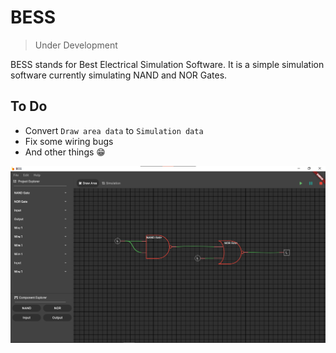 # BESS

> Under Development

BESS stands for Best Electrical Simulation Software. It is a simple simulation software currently simulating NAND and NOR Gates.

## To Do

- Convert `Draw area data` to `Simulation data`
- Fix some wiring bugs
- And other things 😁

![Current State of BESS!](screen_shot.png "BESS Screenshot")
